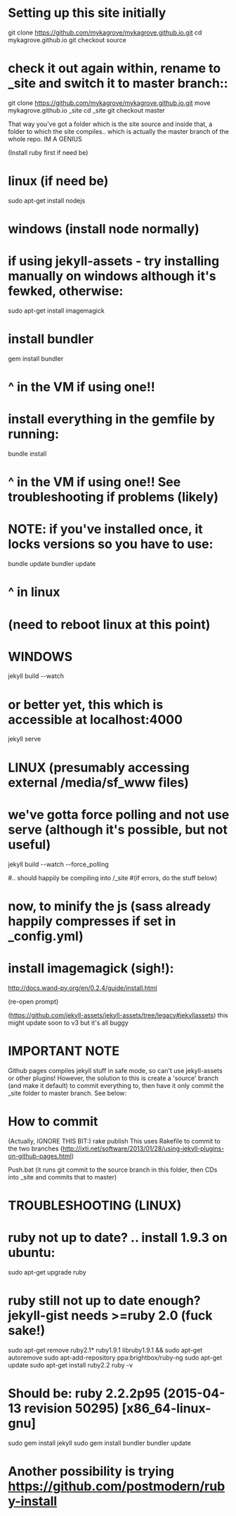 
# Setting up this site initially
git clone https://github.com/mykagrove/mykagrove.github.io.git
cd mykagrove.github.io
git checkout source
# check it out again within, rename to _site and switch it to master branch::
git clone https://github.com/mykagrove/mykagrove.github.io.git
move mykagrove.github.io _site
cd _site
git checkout master

That way you've got a folder which is the site source and inside that, a folder to which the site compiles.. which is actually the master branch of the whole repo. IM A GENIUS

(Install ruby first if need be)

# linux (if need be)
sudo apt-get install nodejs
# windows (install node normally)

# if using jekyll-assets - try installing manually on windows although it's fewked, otherwise:
sudo apt-get install imagemagick

# install bundler
gem install bundler
# ^ in the VM if using one!!

# install everything in the gemfile by running:
bundle install
# ^ in the VM if using one!! See troubleshooting if problems (likely)
# NOTE: if you've installed once, it locks versions so you have to use:
bundle update
bundler update
# ^ in linux

# (need to reboot linux at this point)

# WINDOWS
jekyll build --watch
# or better yet, this which is accessible at localhost:4000
jekyll serve

# LINUX (presumably accessing external /media/sf_www files)
# we've gotta force polling and not use serve (although it's possible, but not useful)
jekyll build --watch --force_polling


#.. should happily be compiling into /_site
#(if errors, do the stuff below)

# now, to minify the js (sass already happily compresses if set in _config.yml)
# install imagemagick (sigh!):
http://docs.wand-py.org/en/0.2.4/guide/install.html

(re-open prompt)

(https://github.com/jekyll-assets/jekyll-assets/tree/legacy#jekyllassets)
this might update soon to v3 but it's all buggy


# IMPORTANT NOTE
Github pages compiles jekyll stuff in safe mode, so can't use jekyll-assets or other plugins!
However, the solution to this is create a 'source' branch (and make it default) to commit everything to, then have it only commit the _site folder to master branch. See below:

# How to commit

(Actually, IGNORE THIS BIT:)
rake publish
This uses Rakefile to commit to the two branches
(http://ixti.net/software/2013/01/28/using-jekyll-plugins-on-github-pages.html)

Push.bat
(it runs git commit to the source branch in this folder, then CDs into _site and commits that to master)


# TROUBLESHOOTING (LINUX)
# ruby not up to date? .. install 1.9.3 on ubuntu:
sudo apt-get upgrade ruby
# ruby still not up to date enough? jekyll-gist needs >=ruby 2.0 (fuck sake!)
sudo apt-get remove ruby2.1* ruby1.9.1 libruby1.9.1 && sudo apt-get autoremove
sudo apt-add-repository ppa:brightbox/ruby-ng
sudo apt-get update
sudo apt-get install ruby2.2
ruby -v
# Should be: ruby 2.2.2p95 (2015-04-13 revision 50295) [x86_64-linux-gnu]
sudo gem install jekyll
sudo gem install bundler
bundler update
# Another possibility is trying https://github.com/postmodern/ruby-install
